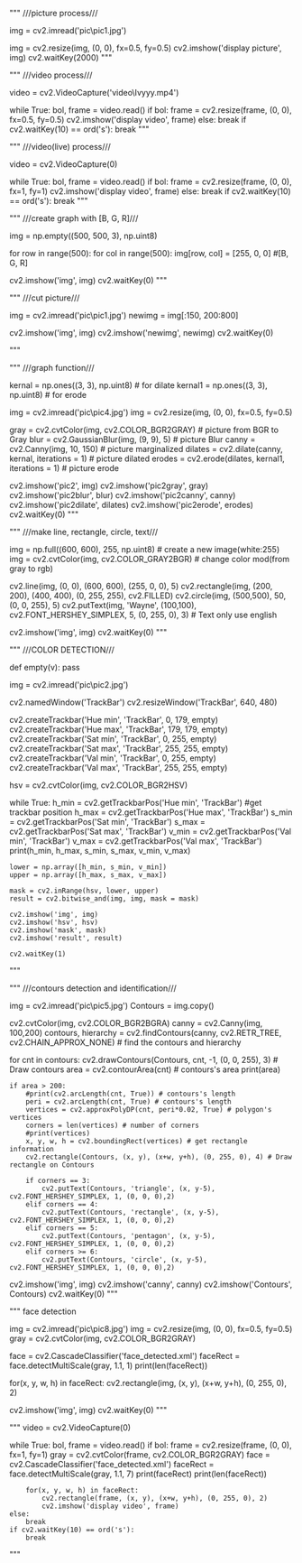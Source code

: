 """
///picture process///

img = cv2.imread('pic\\pic1.jpg')

img = cv2.resize(img, (0, 0), fx=0.5, fy=0.5)
cv2.imshow('display picture', img)
cv2.waitKey(2000)
"""

"""
///video process///

video  = cv2.VideoCapture('video\\Ivyyy.mp4')

while True:
    bol, frame = video.read()
    if bol:
        frame = cv2.resize(frame, (0, 0), fx=0.5, fy=0.5)
        cv2.imshow('display video', frame)
    else:
        break
    if cv2.waitKey(10) == ord('s'):
        break
"""

"""
///video(live) process///

video  = cv2.VideoCapture(0)

while True:
    bol, frame = video.read()
    if bol:
        frame = cv2.resize(frame, (0, 0), fx=1, fy=1)
        cv2.imshow('display video', frame)
    else:
        break
    if cv2.waitKey(10) == ord('s'):
        break
"""

"""
///create graph with [B, G, R]///

img = np.empty((500, 500, 3), np.uint8)

for row in range(500):
    for col in range(500):
        img[row, col] = [255, 0, 0] #[B, G, R]

cv2.imshow('img', img)
cv2.waitKey(0)
"""

"""
///cut picture///

img = cv2.imread('pic\\pic1.jpg')
newimg = img[:150, 200:800]

cv2.imshow('img', img)
cv2.imshow('newimg', newimg)
cv2.waitKey(0)

"""

"""
///graph function///

kernal = np.ones((3, 3), np.uint8) # for dilate
kernal1 = np.ones((3, 3), np.uint8) # for erode

img = cv2.imread('pic\\pic4.jpg')
img = cv2.resize(img, (0, 0), fx=0.5, fy=0.5)

gray = cv2.cvtColor(img, cv2.COLOR_BGR2GRAY) # picture from BGR to Gray
blur = cv2.GaussianBlur(img, (9, 9), 5) # picture Blur
canny = cv2.Canny(img, 10, 150) # picture marginalized
dilates = cv2.dilate(canny, kernal, iterations = 1) # picture dilated
erodes = cv2.erode(dilates, kernal1, iterations = 1) # picture erode


cv2.imshow('pic2', img)
cv2.imshow('pic2gray', gray) 
cv2.imshow('pic2blur', blur)
cv2.imshow('pic2canny', canny)
cv2.imshow('pic2dilate', dilates)
cv2.imshow('pic2erode', erodes)
cv2.waitKey(0)
"""

"""
///make line, rectangle, circle, text///

img = np.full((600, 600), 255, np.uint8) # create a new image(white:255) 
img = cv2.cvtColor(img, cv2.COLOR_GRAY2BGR) # change color mod(from gray to rgb)

cv2.line(img, (0, 0), (600, 600), (255, 0, 0), 5)
cv2.rectangle(img, (200, 200), (400, 400), (0, 255, 255), cv2.FILLED)
cv2.circle(img, (500,500), 50, (0, 0, 255), 5)
cv2.putText(img, 'Wayne', (100,100), cv2.FONT_HERSHEY_SIMPLEX, 5, (0, 255, 0), 3) # Text only use english

cv2.imshow('img', img)
cv2.waitKey(0)
"""

"""
///COLOR DETECTION///

def empty(v):
    pass

img = cv2.imread('pic\\pic2.jpg')

cv2.namedWindow('TrackBar')
cv2.resizeWindow('TrackBar', 640, 480)

cv2.createTrackbar('Hue min', 'TrackBar', 0, 179, empty)
cv2.createTrackbar('Hue max', 'TrackBar', 179, 179, empty)
cv2.createTrackbar('Sat min', 'TrackBar', 0, 255, empty)
cv2.createTrackbar('Sat max', 'TrackBar', 255, 255, empty)
cv2.createTrackbar('Val min', 'TrackBar', 0, 255, empty)
cv2.createTrackbar('Val max', 'TrackBar', 255, 255, empty)

hsv = cv2.cvtColor(img, cv2.COLOR_BGR2HSV)

while True:
    h_min = cv2.getTrackbarPos('Hue min', 'TrackBar') #get trackbar position
    h_max = cv2.getTrackbarPos('Hue max', 'TrackBar')
    s_min = cv2.getTrackbarPos('Sat min', 'TrackBar')
    s_max = cv2.getTrackbarPos('Sat max', 'TrackBar')
    v_min = cv2.getTrackbarPos('Val min', 'TrackBar')
    v_max = cv2.getTrackbarPos('Val max', 'TrackBar')
    print(h_min, h_max, s_min, s_max, v_min, v_max)

    lower = np.array([h_min, s_min, v_min])
    upper = np.array([h_max, s_max, v_max]) 

    mask = cv2.inRange(hsv, lower, upper)
    result = cv2.bitwise_and(img, img, mask = mask)

    cv2.imshow('img', img)
    cv2.imshow('hsv', hsv)
    cv2.imshow('mask', mask)
    cv2.imshow('result', result)
    
    cv2.waitKey(1)
"""

"""
///contours detection and identification///

img = cv2.imread('pic\\pic5.jpg')
Contours = img.copy()

cv2.cvtColor(img, cv2.COLOR_BGR2BGRA)
canny = cv2.Canny(img, 100,200)
contours, hierarchy = cv2.findContours(canny, cv2.RETR_TREE, cv2.CHAIN_APPROX_NONE) # find the contours and hierarchy

for cnt in contours:
    cv2.drawContours(Contours, cnt, -1, (0, 0, 255), 3) # Draw contours
    area = cv2.contourArea(cnt) # contours's area
    print(area)

    if area > 200:
        #print(cv2.arcLength(cnt, True)) # contours's length
        peri = cv2.arcLength(cnt, True) # contours's length
        vertices = cv2.approxPolyDP(cnt, peri*0.02, True) # polygon's vertices
        corners = len(vertices) # number of corners
        #print(vertices)
        x, y, w, h = cv2.boundingRect(vertices) # get rectangle information
        cv2.rectangle(Contours, (x, y), (x+w, y+h), (0, 255, 0), 4) # Draw rectangle on Contours

        if corners == 3:
            cv2.putText(Contours, 'triangle', (x, y-5), cv2.FONT_HERSHEY_SIMPLEX, 1, (0, 0, 0),2)
        elif corners == 4:
            cv2.putText(Contours, 'rectangle', (x, y-5), cv2.FONT_HERSHEY_SIMPLEX, 1, (0, 0, 0),2)
        elif corners == 5:
            cv2.putText(Contours, 'pentagon', (x, y-5), cv2.FONT_HERSHEY_SIMPLEX, 1, (0, 0, 0),2)
        elif corners >= 6:
            cv2.putText(Contours, 'circle', (x, y-5), cv2.FONT_HERSHEY_SIMPLEX, 1, (0, 0, 0),2)

cv2.imshow('img', img)
cv2.imshow('canny', canny)
cv2.imshow('Contours', Contours)
cv2.waitKey(0)
"""


"""
face detection

img = cv2.imread('pic\\pic8.jpg')
img = cv2.resize(img, (0, 0), fx=0.5, fy=0.5)
gray = cv2.cvtColor(img, cv2.COLOR_BGR2GRAY)

face = cv2.CascadeClassifier('face_detected.xml')
faceRect = face.detectMultiScale(gray, 1.1, 1)
print(len(faceRect))

for(x, y, w, h) in faceRect:
    cv2.rectangle(img, (x, y), (x+w, y+h), (0, 255, 0), 2)

cv2.imshow('img', img)
cv2.waitKey(0)
"""

"""
video  = cv2.VideoCapture(0)

while True:
    bol, frame = video.read()
    if bol:
        frame = cv2.resize(frame, (0, 0), fx=1, fy=1)
        gray = cv2.cvtColor(frame, cv2.COLOR_BGR2GRAY)
        face = cv2.CascadeClassifier('face_detected.xml')
        faceRect = face.detectMultiScale(gray, 1.1, 7)
        print(faceRect)
        print(len(faceRect))

        for(x, y, w, h) in faceRect:
            cv2.rectangle(frame, (x, y), (x+w, y+h), (0, 255, 0), 2)  
            cv2.imshow('display video', frame)
    else:
        break
    if cv2.waitKey(10) == ord('s'):
        break
"""